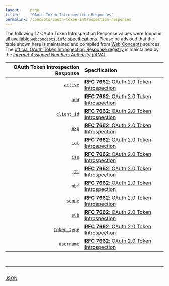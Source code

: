 ```yaml
---
layout:    page
title:     "OAuth Token Introspection Responses"
permalink: /concepts/oauth-token-introspection-responses
---
```




The following 12 OAuth Token Introspection Response values were found in [all available `webconcepts.info` specifications](/specs). Please be advised that the table shown here is maintained and compiled from [Web Concepts](/) sources. The [official OAuth Token Introspection Response registry](http://www.iana.org/assignments/oauth-parameters/oauth-parameters.xhtml#token-introspection-response) is maintained by the [*Internet Assigned Numbers Authority (IANA)*](http://www.iana.org/).

OAuth Token Introspection Response | Specification
-------: | :-------
[`active`](/concepts/oauth-token-introspection-response/active) | [**RFC 7662**: OAuth 2.0 Token Introspection](/specs/IETF/RFC/7662 "This specification defines a method for a protected resource to query an OAuth 2.0 authorization server to determine the active state of an OAuth 2.0 token and to determine meta-information about this token. OAuth 2.0 deployments can use this method to convey information about the authorization context of the token from the authorization server to the protected resource.")
[`aud`](/concepts/oauth-token-introspection-response/aud) | [**RFC 7662**: OAuth 2.0 Token Introspection](/specs/IETF/RFC/7662 "This specification defines a method for a protected resource to query an OAuth 2.0 authorization server to determine the active state of an OAuth 2.0 token and to determine meta-information about this token. OAuth 2.0 deployments can use this method to convey information about the authorization context of the token from the authorization server to the protected resource.")
[`client_id`](/concepts/oauth-token-introspection-response/client_id) | [**RFC 7662**: OAuth 2.0 Token Introspection](/specs/IETF/RFC/7662 "This specification defines a method for a protected resource to query an OAuth 2.0 authorization server to determine the active state of an OAuth 2.0 token and to determine meta-information about this token. OAuth 2.0 deployments can use this method to convey information about the authorization context of the token from the authorization server to the protected resource.")
[`exp`](/concepts/oauth-token-introspection-response/exp) | [**RFC 7662**: OAuth 2.0 Token Introspection](/specs/IETF/RFC/7662 "This specification defines a method for a protected resource to query an OAuth 2.0 authorization server to determine the active state of an OAuth 2.0 token and to determine meta-information about this token. OAuth 2.0 deployments can use this method to convey information about the authorization context of the token from the authorization server to the protected resource.")
[`iat`](/concepts/oauth-token-introspection-response/iat) | [**RFC 7662**: OAuth 2.0 Token Introspection](/specs/IETF/RFC/7662 "This specification defines a method for a protected resource to query an OAuth 2.0 authorization server to determine the active state of an OAuth 2.0 token and to determine meta-information about this token. OAuth 2.0 deployments can use this method to convey information about the authorization context of the token from the authorization server to the protected resource.")
[`iss`](/concepts/oauth-token-introspection-response/iss) | [**RFC 7662**: OAuth 2.0 Token Introspection](/specs/IETF/RFC/7662 "This specification defines a method for a protected resource to query an OAuth 2.0 authorization server to determine the active state of an OAuth 2.0 token and to determine meta-information about this token. OAuth 2.0 deployments can use this method to convey information about the authorization context of the token from the authorization server to the protected resource.")
[`jti`](/concepts/oauth-token-introspection-response/jti) | [**RFC 7662**: OAuth 2.0 Token Introspection](/specs/IETF/RFC/7662 "This specification defines a method for a protected resource to query an OAuth 2.0 authorization server to determine the active state of an OAuth 2.0 token and to determine meta-information about this token. OAuth 2.0 deployments can use this method to convey information about the authorization context of the token from the authorization server to the protected resource.")
[`nbf`](/concepts/oauth-token-introspection-response/nbf) | [**RFC 7662**: OAuth 2.0 Token Introspection](/specs/IETF/RFC/7662 "This specification defines a method for a protected resource to query an OAuth 2.0 authorization server to determine the active state of an OAuth 2.0 token and to determine meta-information about this token. OAuth 2.0 deployments can use this method to convey information about the authorization context of the token from the authorization server to the protected resource.")
[`scope`](/concepts/oauth-token-introspection-response/scope) | [**RFC 7662**: OAuth 2.0 Token Introspection](/specs/IETF/RFC/7662 "This specification defines a method for a protected resource to query an OAuth 2.0 authorization server to determine the active state of an OAuth 2.0 token and to determine meta-information about this token. OAuth 2.0 deployments can use this method to convey information about the authorization context of the token from the authorization server to the protected resource.")
[`sub`](/concepts/oauth-token-introspection-response/sub) | [**RFC 7662**: OAuth 2.0 Token Introspection](/specs/IETF/RFC/7662 "This specification defines a method for a protected resource to query an OAuth 2.0 authorization server to determine the active state of an OAuth 2.0 token and to determine meta-information about this token. OAuth 2.0 deployments can use this method to convey information about the authorization context of the token from the authorization server to the protected resource.")
[`token_type`](/concepts/oauth-token-introspection-response/token_type) | [**RFC 7662**: OAuth 2.0 Token Introspection](/specs/IETF/RFC/7662 "This specification defines a method for a protected resource to query an OAuth 2.0 authorization server to determine the active state of an OAuth 2.0 token and to determine meta-information about this token. OAuth 2.0 deployments can use this method to convey information about the authorization context of the token from the authorization server to the protected resource.")
[`username`](/concepts/oauth-token-introspection-response/username) | [**RFC 7662**: OAuth 2.0 Token Introspection](/specs/IETF/RFC/7662 "This specification defines a method for a protected resource to query an OAuth 2.0 authorization server to determine the active state of an OAuth 2.0 token and to determine meta-information about this token. OAuth 2.0 deployments can use this method to convey information about the authorization context of the token from the authorization server to the protected resource.")

<br/>
<hr/>

<p style="float : left"><a href="oauth-token-introspection-responses.json" title="JSON representing all values for this Web Concept">JSON</a></p>

